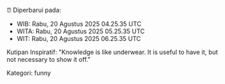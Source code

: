 ⏰ Diperbarui pada:
- WIB: Rabu, 20 Agustus 2025 04.25.35 UTC
- WITA: Rabu, 20 Agustus 2025 05.25.35 UTC
- WIT: Rabu, 20 Agustus 2025 06.25.35 UTC

Kutipan Inspiratif:
"Knowledge is like underwear. It is useful to have it, but not necessary to show it off."


Kategori: funny

